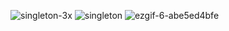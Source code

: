 

![singleton-3x](https://github.com/smuhsh/DesignPattern/assets/49484645/1bc74f84-3191-4bbe-84bb-a407a7968488)
![singleton](https://github.com/smuhsh/DesignPattern/assets/49484645/2b692803-5b1d-4041-8814-df7463193246)
![ezgif-6-abe5ed4bfe](https://github.com/smuhsh/DesignPattern/assets/49484645/017ba955-b4a0-485a-b1ab-cd26ae75a2f9)
